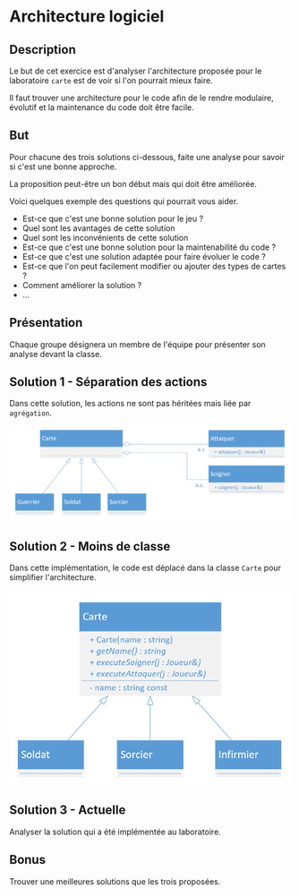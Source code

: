 # Architecture logiciel

## Description
Le but de cet exercice est d'analyser l'architecture proposée pour le laboratoire `carte` est de voir si l'on pourrait mieux faire.

Il faut trouver une architecture pour le code afin de le rendre modulaire, évolutif et la maintenance du code doit être facile.

## But
Pour chacune des trois solutions ci-dessous, faite une analyse pour savoir si c'est une bonne approche.

La proposition peut-être un bon début mais qui doit être améliorée.

Voici quelques exemple des questions qui pourrait vous aider.

- Est-ce que c'est une bonne solution pour le jeu ? 
- Quel sont les avantages de cette solution
- Quel sont les inconvénients de cette solution
- Est-ce que c'est une bonne solution pour la maintenabilité du code ?
- Est-ce que c'est une solution adaptée pour faire évoluer le code ?
- Est-ce que l'on peut facilement modifier ou ajouter des types de cartes ?
- Comment améliorer la solution ?
- ...

## Présentation
Chaque groupe désignera un membre de l'équipe pour présenter son analyse devant la classe.

## Solution 1 - Séparation des actions

Dans cette solution, les actions ne sont pas héritées mais liée par `agrégation`.

![alt text](images/classe1.png "UML")

## Solution 2 - Moins de classe

Dans cette implémentation, le code est déplacé dans la classe `Carte` pour simplifier l'architecture.

![alt text](images/classe_simple.png "UML")

## Solution 3 - Actuelle

Analyser la solution qui a été implémentée au laboratoire.

## Bonus
Trouver une meilleures solutions que les trois proposées.